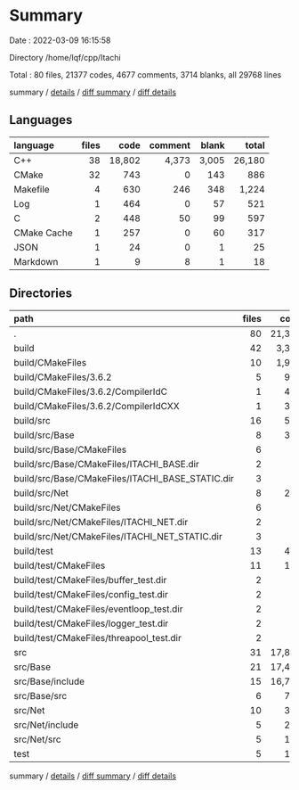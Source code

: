 # Summary

Date : 2022-03-09 16:15:58

Directory /home/lqf/cpp/Itachi

Total : 80 files,  21377 codes, 4677 comments, 3714 blanks, all 29768 lines

summary / [details](details.md) / [diff summary](diff.md) / [diff details](diff-details.md)

## Languages
| language | files | code | comment | blank | total |
| :--- | ---: | ---: | ---: | ---: | ---: |
| C++ | 38 | 18,802 | 4,373 | 3,005 | 26,180 |
| CMake | 32 | 743 | 0 | 143 | 886 |
| Makefile | 4 | 630 | 246 | 348 | 1,224 |
| Log | 1 | 464 | 0 | 57 | 521 |
| C | 2 | 448 | 50 | 99 | 597 |
| CMake Cache | 1 | 257 | 0 | 60 | 317 |
| JSON | 1 | 24 | 0 | 1 | 25 |
| Markdown | 1 | 9 | 8 | 1 | 18 |

## Directories
| path | files | code | comment | blank | total |
| :--- | ---: | ---: | ---: | ---: | ---: |
| . | 80 | 21,377 | 4,677 | 3,714 | 29,768 |
| build | 42 | 3,334 | 348 | 803 | 4,485 |
| build/CMakeFiles | 10 | 1,959 | 102 | 297 | 2,358 |
| build/CMakeFiles/3.6.2 | 5 | 926 | 102 | 221 | 1,249 |
| build/CMakeFiles/3.6.2/CompilerIdC | 1 | 417 | 50 | 95 | 562 |
| build/CMakeFiles/3.6.2/CompilerIdCXX | 1 | 390 | 52 | 92 | 534 |
| build/src | 16 | 546 | 108 | 220 | 874 |
| build/src/Base | 8 | 321 | 60 | 128 | 509 |
| build/src/Base/CMakeFiles | 6 | 91 | 0 | 18 | 109 |
| build/src/Base/CMakeFiles/ITACHI_BASE.dir | 2 | 38 | 0 | 6 | 44 |
| build/src/Base/CMakeFiles/ITACHI_BASE_STATIC.dir | 3 | 41 | 0 | 7 | 48 |
| build/src/Net | 8 | 225 | 48 | 92 | 365 |
| build/src/Net/CMakeFiles | 6 | 79 | 0 | 18 | 97 |
| build/src/Net/CMakeFiles/ITACHI_NET.dir | 2 | 32 | 0 | 6 | 38 |
| build/src/Net/CMakeFiles/ITACHI_NET_STATIC.dir | 3 | 35 | 0 | 7 | 42 |
| build/test | 13 | 408 | 66 | 148 | 622 |
| build/test/CMakeFiles | 11 | 187 | 0 | 35 | 222 |
| build/test/CMakeFiles/buffer_test.dir | 2 | 35 | 0 | 6 | 41 |
| build/test/CMakeFiles/config_test.dir | 2 | 35 | 0 | 6 | 41 |
| build/test/CMakeFiles/eventloop_test.dir | 2 | 35 | 0 | 6 | 41 |
| build/test/CMakeFiles/logger_test.dir | 2 | 35 | 0 | 6 | 41 |
| build/test/CMakeFiles/threapool_test.dir | 2 | 35 | 0 | 6 | 41 |
| src | 31 | 17,839 | 4,270 | 2,854 | 24,963 |
| src/Base | 21 | 17,454 | 4,182 | 2,803 | 24,439 |
| src/Base/include | 15 | 16,713 | 4,022 | 2,745 | 23,480 |
| src/Base/src | 6 | 741 | 160 | 58 | 959 |
| src/Net | 10 | 385 | 88 | 51 | 524 |
| src/Net/include | 5 | 275 | 43 | 41 | 359 |
| src/Net/src | 5 | 110 | 45 | 10 | 165 |
| test | 5 | 171 | 51 | 55 | 277 |

summary / [details](details.md) / [diff summary](diff.md) / [diff details](diff-details.md)